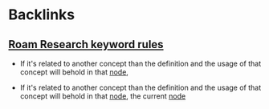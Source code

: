 
# Backlinks
## [Roam Research keyword rules](<Roam Research keyword rules.md>)
- If it's related to another concept than the definition and the usage of that concept will behold in that [node](<node.md>),

- If it's related to another concept than the definition and the usage of that concept will behold in that [node](<node.md>), the current [node](<node.md>)

